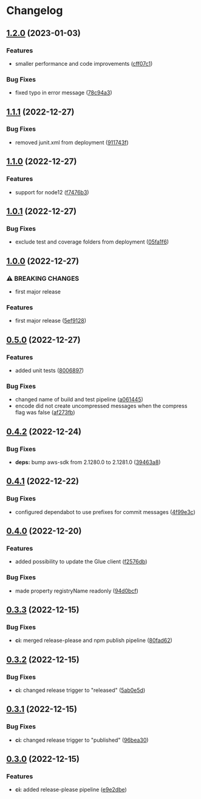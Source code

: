 # Changelog

## [1.2.0](https://github.com/meinestadt/glue-schema-registry/compare/v1.1.1...v1.2.0) (2023-01-03)


### Features

* smaller performance and code improvements ([cff07c1](https://github.com/meinestadt/glue-schema-registry/commit/cff07c1dd36518706d20da1f5fc8bb8693f03944))


### Bug Fixes

* fixed typo in error message ([78c94a3](https://github.com/meinestadt/glue-schema-registry/commit/78c94a3691fc5940d6288791a25d1a72e95cb2ec))

## [1.1.1](https://github.com/meinestadt/glue-schema-registry/compare/v1.1.0...v1.1.1) (2022-12-27)


### Bug Fixes

* removed junit.xml from deployment ([911743f](https://github.com/meinestadt/glue-schema-registry/commit/911743f43e25a09daa1614b658953d042b835028))

## [1.1.0](https://github.com/meinestadt/glue-schema-registry/compare/v1.0.1...v1.1.0) (2022-12-27)


### Features

* support for node12 ([f7476b3](https://github.com/meinestadt/glue-schema-registry/commit/f7476b3a656f234a13b971f0e4f0098de877f2ed))

## [1.0.1](https://github.com/meinestadt/glue-schema-registry/compare/v1.0.0...v1.0.1) (2022-12-27)


### Bug Fixes

* exclude test and coverage folders from deployment ([05fa1f6](https://github.com/meinestadt/glue-schema-registry/commit/05fa1f6bd099cbe6e341dc8bdf36746cdb780449))

## [1.0.0](https://github.com/meinestadt/glue-schema-registry/compare/v0.5.0...v1.0.0) (2022-12-27)


### ⚠ BREAKING CHANGES

* first major release

### Features

* first major release ([5ef9128](https://github.com/meinestadt/glue-schema-registry/commit/5ef9128bf60327b2076aa187d3ed3bdc935ea58e))

## [0.5.0](https://github.com/meinestadt/glue-schema-registry/compare/v0.4.2...v0.5.0) (2022-12-27)


### Features

* added unit tests ([8006897](https://github.com/meinestadt/glue-schema-registry/commit/80068971447fb108b25360b2424ddd82136b4f1a))


### Bug Fixes

* changed name of build and test pipeline ([a061445](https://github.com/meinestadt/glue-schema-registry/commit/a061445a00e852a7b33382a2c7ebf493ada77943))
* encode did not create uncompressed messages when the compress flag was false ([af273fb](https://github.com/meinestadt/glue-schema-registry/commit/af273fb028bdad3b22f8d654eedc1f02b709d6da))

## [0.4.2](https://github.com/meinestadt/glue-schema-registry/compare/v0.4.1...v0.4.2) (2022-12-24)


### Bug Fixes

* **deps:** bump aws-sdk from 2.1280.0 to 2.1281.0 ([39463a8](https://github.com/meinestadt/glue-schema-registry/commit/39463a8671fb77003c7e3d389192505c621ef562))

## [0.4.1](https://github.com/meinestadt/glue-schema-registry/compare/v0.4.0...v0.4.1) (2022-12-22)


### Bug Fixes

* configured dependabot to use prefixes for commit messages ([4f99e3c](https://github.com/meinestadt/glue-schema-registry/commit/4f99e3c86c1b74149548b805d638997ea7708e28))

## [0.4.0](https://github.com/meinestadt/glue-schema-registry/compare/v0.3.3...v0.4.0) (2022-12-20)


### Features

* added possibility to update the Glue client ([f2576db](https://github.com/meinestadt/glue-schema-registry/commit/f2576db4aafc7cf79a386d76788e447ee4ad3b78))


### Bug Fixes

* made property registryName readonly ([94d0bcf](https://github.com/meinestadt/glue-schema-registry/commit/94d0bcfea91015d791ec7b39e69917601962b986))

## [0.3.3](https://github.com/meinestadt/glue-schema-registry/compare/v0.3.2...v0.3.3) (2022-12-15)


### Bug Fixes

* **ci:** merged release-please and npm publish pipeline ([80fad62](https://github.com/meinestadt/glue-schema-registry/commit/80fad621561e2de3bc43d2062768ef2534c9e379))

## [0.3.2](https://github.com/meinestadt/glue-schema-registry/compare/v0.3.1...v0.3.2) (2022-12-15)


### Bug Fixes

* **ci:** changed release trigger to "released" ([5ab0e5d](https://github.com/meinestadt/glue-schema-registry/commit/5ab0e5daf41b5c61285bce5e5f81965c4c56cbca))

## [0.3.1](https://github.com/meinestadt/glue-schema-registry/compare/v0.3.0...v0.3.1) (2022-12-15)


### Bug Fixes

* **ci:** changed release trigger to "published" ([96bea30](https://github.com/meinestadt/glue-schema-registry/commit/96bea302ac29a0a246fb8177df0d9e2f69ceece6))

## [0.3.0](https://github.com/meinestadt/glue-schema-registry/compare/v0.2.0...v0.3.0) (2022-12-15)


### Features

* **ci:** added release-please pipeline ([e9e2dbe](https://github.com/meinestadt/glue-schema-registry/commit/e9e2dbe70c51eae370b8886d9b2fdaa56b3d4436))
